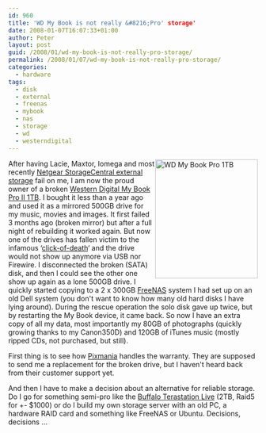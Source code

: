 ```yaml
---
id: 960
title: 'WD My Book is not really &#8216;Pro' storage'
date: 2008-01-07T16:07:33+01:00
author: Peter
layout: post
guid: /2008/01/wd-my-book-is-not-really-pro-storage/
permalink: /2008/01/07/wd-my-book-is-not-really-pro-storage/
categories:
  - hardware
tags:
  - disk
  - external
  - freenas
  - mybook
  - nas
  - storage
  - wd
  - westerndigital
---
```

[<img  width="207" src="http://farm3.static.flickr.com/2320/2174705853_55f0176bb6_m.jpg" alt="WD My Book Pro 1TB" height="240" style="float: right" />](http://www.flickr.com/photos/pforret/2174705853/ "WD My Book Pro 1TB by PeterForret, on Flickr") After having Lacie, Maxtor, Iomega and most recently [Netgear StorageCentral external storage](/2006/07/netgear-sc-101-urgent-support-required/) fail on me, I am now the proud owner of a broken [Western Digital My Book Pro II 1TB](http://www.wdc.com/en/products/products.asp?driveid=270&language=en). I bought it less than a year ago and used it as a mirrored 500GB drive for my music, movies and images. It first failed 3 months ago (broken mirror) but after a full night of rebuilding it worked again. But now one of the drives has fallen victim to the infamous &#8216;[click-of-death](http://en.wikipedia.org/wiki/Click_of_death)&#8216; and the drive would not show up anymore via USB nor Firewire. I disconnected the broken (SATA) disk, and then I could see the other one show up again as a lone 500GB drive. I quickly started copying to a 2 x 300GB [FreeNAS](http://www.freenas.org/) system I had set up on an old Dell system (you don't want to know how many old hard disks I have lying around). During the rescue operation the solo disk gave up twice, but by restarting the My Book device, it came back. So now I have an extra copy of all my data, most importantly my 80GB of photographs (quickly growing thanks to my Canon350D) and 120GB of iTunes music (mostly ripped CDs, not purchased, but still).

First thing is to see how [Pixmania](http://www.pixmania.be) handles the warranty. They are supposed to send me a replacement for the broken drive, but I haven't heard back from their customer support yet.

And then I have to make a decision about an alternative for reliable storage. Do I go for something semi-pro like the [Buffalo Terastation Live](http://www.buffalotech.com/products/network-storage/terastation/terastation-live/) (2TB, Raid5 for +- $1000) or do I build my own storage server with an old PC, a hardware RAID card and something like FreeNAS or Ubuntu. Decisions, decisions &#8230;
